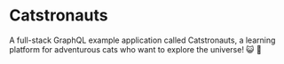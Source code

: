 # Catstronauts

A full-stack GraphQL example application called Catstronauts, a learning platform for adventurous cats who want to explore the universe! 😺 🚀
